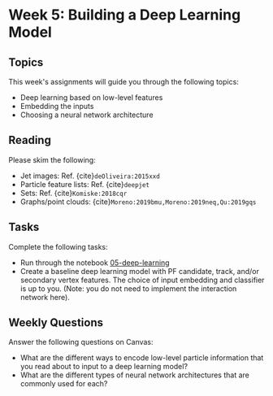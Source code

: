 # Week 5: Building a Deep Learning Model

## Topics

This week's assignments will guide you through the following topics:
* Deep learning based on low-level features
* Embedding the inputs
* Choosing a neural network architecture

## Reading

Please skim the following:
* Jet images: Ref. {cite}`deOliveira:2015xxd`
* Particle feature lists: Ref. {cite}`deepjet`
* Sets: Ref. {cite}`Komiske:2018cqr`
* Graphs/point clouds: {cite}`Moreno:2019bmu,Moreno:2019neq,Qu:2019gqs`


## Tasks

Complete the following tasks:
* Run through the notebook [05-deep-learning](05-deep-learning)
* Create a baseline deep learning model with PF candidate, track, and/or secondary vertex features. The choice of input embedding and classifier is up to you. (Note: you do not need to implement the interaction network here).


## Weekly Questions

Answer the following questions on Canvas:
* What are the different ways to encode low-level particle information that you read about to input to a deep learning model?
* What are the different types of neural network architectures that are commonly used for each?
